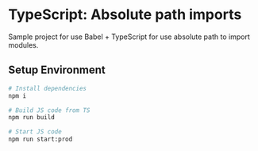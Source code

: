 # TypeScript: Absolute path imports

Sample project for use Babel + TypeScript for use absolute path to import modules.

## Setup Environment

```bash
# Install dependencies
npm i

# Build JS code from TS
npm run build

# Start JS code
npm run start:prod
```
